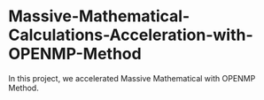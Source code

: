 # Massive-Mathematical-Calculations-Acceleration-with-OPENMP-Method
In this project, we accelerated Massive Mathematical with OPENMP Method.
